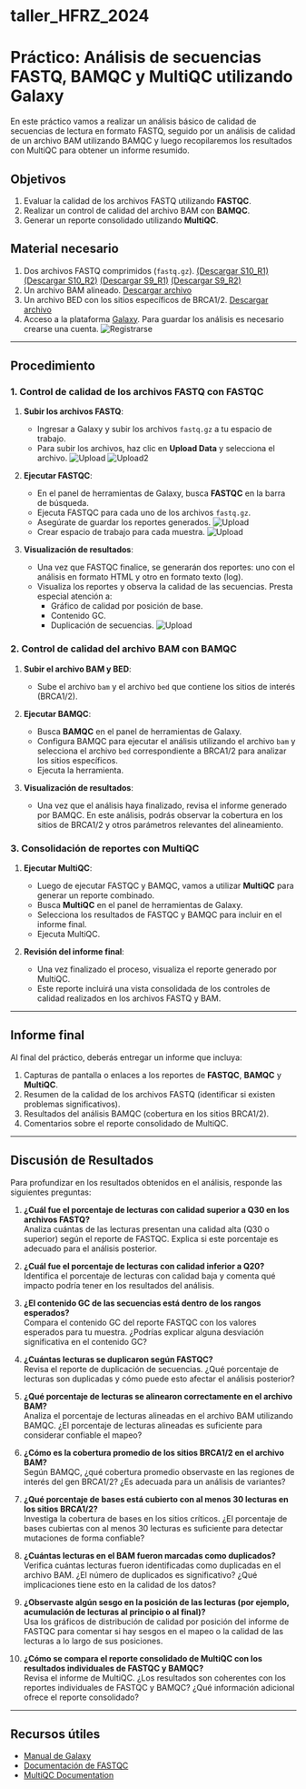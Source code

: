 # taller_HFRZ_2024


# Práctico: Análisis de secuencias FASTQ, BAMQC y MultiQC utilizando Galaxy

En este práctico vamos a realizar un análisis básico de calidad de secuencias de lectura en formato FASTQ, seguido por un análisis de calidad de un archivo BAM utilizando BAMQC y luego recopilaremos los resultados con MultiQC para obtener un informe resumido.

## Objetivos

1. Evaluar la calidad de los archivos FASTQ utilizando **FASTQC**.
2. Realizar un control de calidad del archivo BAM con **BAMQC**.
3. Generar un reporte consolidado utilizando **MultiQC**.

## Material necesario

1. Dos archivos FASTQ comprimidos (`fastq.gz`). [(Descargar S10_R1)](CLASE1/data/S10.R1.fastq.gz)  [(Descargar S10_R2)](CLASE1/data/S10.R2.fastq.gz)  [(Descargar S9_R1)](CLASE1/data/S9.R1.fastq.gz)  [(Descargar S9_R2)](CLASE1/data/S9.R2.fastq.gz)
2. Un archivo BAM alineado. [Descargar archivo](CLASE1/data/S11.aln.bam)
3. Un archivo BED con los sitios específicos de BRCA1/2. [Descargar archivo](CLASE1/data/AmpliSeq_BRCA_hg38_new.bed)
4. Acceso a la plataforma [Galaxy](https://usegalaxy.org/). Para guardar los análisis es necesario crearse una cuenta.
![Registrarse](CLASE1/images/galaxy1.png)


---

## Procedimiento

### 1. Control de calidad de los archivos FASTQ con FASTQC

1. **Subir los archivos FASTQ**:
    - Ingresar a Galaxy y subir los archivos `fastq.gz` a tu espacio de trabajo. 
    - Para subir los archivos, haz clic en **Upload Data** y selecciona el archivo.
    ![Upload](CLASE1/images/galaxy2.png)
    ![Upload2](CLASE1/images/galaxy3.0.png)

2. **Ejecutar FASTQC**:
    - En el panel de herramientas de Galaxy, busca **FASTQC** en la barra de búsqueda.
    - Ejecuta FASTQC para cada uno de los archivos `fastq.gz`.
    - Asegúrate de guardar los reportes generados.
      ![Upload](CLASE1/images/galaxy3.png)
    - Crear espacio de trabajo para cada muestra. 
      ![Upload](CLASE1/images/galaxy4.png)
     

3. **Visualización de resultados**:
    - Una vez que FASTQC finalice, se generarán dos reportes: uno con el análisis en formato HTML y otro en formato texto (log).
    - Visualiza los reportes y observa la calidad de las secuencias. Presta especial atención a:
        - Gráfico de calidad por posición de base.
        - Contenido GC.
        - Duplicación de secuencias.
          ![Upload](CLASE1/images/Result_fastQC.png)

### 2. Control de calidad del archivo BAM con BAMQC

1. **Subir el archivo BAM y BED**:
    - Sube el archivo `bam` y el archivo `bed` que contiene los sitios de interés (BRCA1/2).

2. **Ejecutar BAMQC**:
    - Busca **BAMQC** en el panel de herramientas de Galaxy.
    - Configura BAMQC para ejecutar el análisis utilizando el archivo `bam` y selecciona el archivo `bed` correspondiente a BRCA1/2 para analizar los sitios específicos.
    - Ejecuta la herramienta.

3. **Visualización de resultados**:
    - Una vez que el análisis haya finalizado, revisa el informe generado por BAMQC. En este análisis, podrás observar la cobertura en los sitios de BRCA1/2 y otros parámetros relevantes del alineamiento.

### 3. Consolidación de reportes con MultiQC

1. **Ejecutar MultiQC**:
    - Luego de ejecutar FASTQC y BAMQC, vamos a utilizar **MultiQC** para generar un reporte combinado.
    - Busca **MultiQC** en el panel de herramientas de Galaxy.
    - Selecciona los resultados de FASTQC y BAMQC para incluir en el informe final.
    - Ejecuta MultiQC.

2. **Revisión del informe final**:
    - Una vez finalizado el proceso, visualiza el reporte generado por MultiQC.
    - Este reporte incluirá una vista consolidada de los controles de calidad realizados en los archivos FASTQ y BAM.

---

## Informe final

Al final del práctico, deberás entregar un informe que incluya:

1. Capturas de pantalla o enlaces a los reportes de **FASTQC**, **BAMQC** y **MultiQC**.
2. Resumen de la calidad de los archivos FASTQ (identificar si existen problemas significativos).
3. Resultados del análisis BAMQC (cobertura en los sitios BRCA1/2).
4. Comentarios sobre el reporte consolidado de MultiQC.

---

## Discusión de Resultados

Para profundizar en los resultados obtenidos en el análisis, responde las siguientes preguntas:

1. **¿Cuál fue el porcentaje de lecturas con calidad superior a Q30 en los archivos FASTQ?**  
   Analiza cuántas de las lecturas presentan una calidad alta (Q30 o superior) según el reporte de FASTQC. Explica si este porcentaje es adecuado para el análisis posterior.

2. **¿Cuál fue el porcentaje de lecturas con calidad inferior a Q20?**  
   Identifica el porcentaje de lecturas con calidad baja y comenta qué impacto podría tener en los resultados del análisis.

3. **¿El contenido GC de las secuencias está dentro de los rangos esperados?**  
   Compara el contenido GC del reporte FASTQC con los valores esperados para tu muestra. ¿Podrías explicar alguna desviación significativa en el contenido GC?

4. **¿Cuántas lecturas se duplicaron según FASTQC?**  
   Revisa el reporte de duplicación de secuencias. ¿Qué porcentaje de lecturas son duplicadas y cómo puede esto afectar el análisis posterior?

5. **¿Qué porcentaje de lecturas se alinearon correctamente en el archivo BAM?**  
   Analiza el porcentaje de lecturas alineadas en el archivo BAM utilizando BAMQC. ¿El porcentaje de lecturas alineadas es suficiente para considerar confiable el mapeo?

6. **¿Cómo es la cobertura promedio de los sitios BRCA1/2 en el archivo BAM?**  
   Según BAMQC, ¿qué cobertura promedio observaste en las regiones de interés del gen BRCA1/2? ¿Es adecuada para un análisis de variantes?

7. **¿Qué porcentaje de bases está cubierto con al menos 30 lecturas en los sitios BRCA1/2?**  
   Investiga la cobertura de bases en los sitios críticos. ¿El porcentaje de bases cubiertas con al menos 30 lecturas es suficiente para detectar mutaciones de forma confiable?

8. **¿Cuántas lecturas en el BAM fueron marcadas como duplicados?**  
   Verifica cuántas lecturas fueron identificadas como duplicadas en el archivo BAM. ¿El número de duplicados es significativo? ¿Qué implicaciones tiene esto en la calidad de los datos?

9. **¿Observaste algún sesgo en la posición de las lecturas (por ejemplo, acumulación de lecturas al principio o al final)?**  
   Usa los gráficos de distribución de calidad por posición del informe de FASTQC para comentar si hay sesgos en el mapeo o la calidad de las lecturas a lo largo de sus posiciones.

10. **¿Cómo se compara el reporte consolidado de MultiQC con los resultados individuales de FASTQC y BAMQC?**  
    Revisa el informe de MultiQC. ¿Los resultados son coherentes con los reportes individuales de FASTQC y BAMQC? ¿Qué información adicional ofrece el reporte consolidado?

---

## Recursos útiles

- [Manual de Galaxy](https://galaxyproject.org/learn/)
- [Documentación de FASTQC](https://www.bioinformatics.babraham.ac.uk/projects/fastqc/)
- [MultiQC Documentation](https://multiqc.info/)
